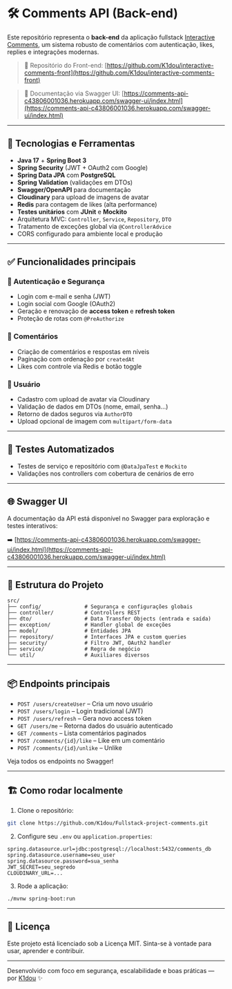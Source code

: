 # 🛠️ Comments API (Back-end)

Este repositório representa o **back-end** da aplicação fullstack [Interactive Comments](https://interactive-comments-theta-seven.vercel.app/login), um sistema robusto de comentários com autenticação, likes, replies e integrações modernas.

> 📄 Repositório do Front-end:
> [https://github.com/K1dou/interactive-comments-front](https://github.com/K1dou/interactive-comments-front)

> 📖 Documentação via Swagger UI:
> [https://comments-api-c43806001036.herokuapp.com/swagger-ui/index.html](https://comments-api-c43806001036.herokuapp.com/swagger-ui/index.html)

---

## 🚀 Tecnologias e Ferramentas

* **Java 17** + **Spring Boot 3**
* **Spring Security** (JWT + OAuth2 com Google)
* **Spring Data JPA** com **PostgreSQL**
* **Spring Validation** (validações em DTOs)
* **Swagger/OpenAPI** para documentação
* **Cloudinary** para upload de imagens de avatar
* **Redis** para contagem de likes (alta performance)
* **Testes unitários** com **JUnit** e **Mockito**
* Arquitetura MVC: `Controller`, `Service`, `Repository`, `DTO`
* Tratamento de exceções global via `@ControllerAdvice`
* CORS configurado para ambiente local e produção

---

## ✅ Funcionalidades principais

### 🔐 Autenticação e Segurança

* Login com e-mail e senha (JWT)
* Login social com Google (OAuth2)
* Geração e renovação de **access token** e **refresh token**
* Proteção de rotas com `@PreAuthorize`

### 📃 Comentários

* Criação de comentários e respostas em níveis
* Paginação com ordenação por `createdAt`
* Likes com controle via Redis e botão toggle

### 👤 Usuário

* Cadastro com upload de avatar via Cloudinary
* Validação de dados em DTOs (nome, email, senha...)
* Retorno de dados seguros via `AuthorDTO`
* Upload opcional de imagem com `multipart/form-data`

---

## 🧪 Testes Automatizados

* Testes de serviço e repositório com `@DataJpaTest` e `Mockito`
* Validações nos controllers com cobertura de cenários de erro

---

## 🌐 Swagger UI

A documentação da API está disponível no Swagger para exploração e testes interativos:

➡️ [https://comments-api-c43806001036.herokuapp.com/swagger-ui/index.html](https://comments-api-c43806001036.herokuapp.com/swagger-ui/index.html)

---

## 🧱 Estrutura do Projeto

```
src/
├── config/              # Segurança e configurações globais
├── controller/          # Controllers REST
├── dto/                 # Data Transfer Objects (entrada e saída)
├── exception/           # Handler global de exceções
├── model/               # Entidades JPA
├── repository/          # Interfaces JPA e custom queries
├── security/            # Filtro JWT, OAuth2 handler
├── service/             # Regra de negócio
└── util/                # Auxiliares diversos
```

---

## 📦 Endpoints principais

* `POST /users/createUser` – Cria um novo usuário
* `POST /users/login` – Login tradicional (JWT)
* `POST /users/refresh` – Gera novo access token
* `GET /users/me` – Retorna dados do usuário autenticado
* `GET /comments` – Lista comentários paginados
* `POST /comments/{id}/like` – Like em um comentário
* `POST /comments/{id}/unlike` – Unlike

Veja todos os endpoints no Swagger!

---

## 🏗️ Como rodar localmente

1. Clone o repositório:

```bash
git clone https://github.com/K1dou/Fullstack-project-comments.git
```

2. Configure seu `.env` ou `application.properties`:

```properties
spring.datasource.url=jdbc:postgresql://localhost:5432/comments_db
spring.datasource.username=seu_user
spring.datasource.password=sua_senha
JWT_SECRET=seu_segredo
CLOUDINARY_URL=...
```

3. Rode a aplicação:

```bash
./mvnw spring-boot:run
```

---

## 💼 Licença

Este projeto está licenciado sob a Licença MIT. Sinta-se à vontade para usar, aprender e contribuir.

---

Desenvolvido com foco em segurança, escalabilidade e boas práticas — por [K1dou](https://github.com/K1dou) ✨
